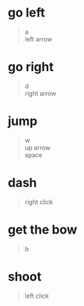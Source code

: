 # go left
> a \
> left arrow

# go right
> d \
> right arrow

# jump
> w \
> up arrow \
> space

# dash
> right click

# get the bow
> b

# shoot
> left click
